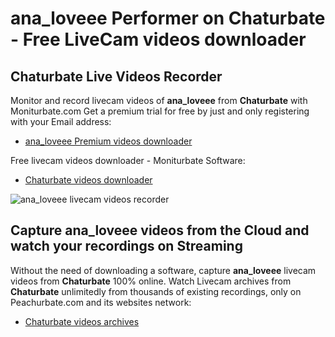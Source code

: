 # ana_loveee Performer on Chaturbate - Free LiveCam videos downloader

## Chaturbate Live Videos Recorder

Monitor and record livecam videos of **ana_loveee** from **Chaturbate** with Moniturbate.com
Get a premium trial for free by just and only registering with your Email address:
* [ana_loveee Premium videos downloader](https://moniturbate.com/request-demo-licence-key.html)

Free livecam videos downloader - Moniturbate Software:
* [Chaturbate videos downloader](https://moniturbate.com/moniturbate-download-software.html)

![ana_loveee livecam videos recorder](https://peachurnet.com/templates/moniturbate-software.png)


## Capture ana_loveee videos from the Cloud and watch your recordings on Streaming

Without the need of downloading a software, capture **ana_loveee** livecam videos from **Chaturbate** 100% online.
Watch Livecam archives from **Chaturbate** unlimitedly from thousands of existing recordings, only on Peachurbate.com and its websites network:
* [Chaturbate videos archives](https://peachurnet.com/)